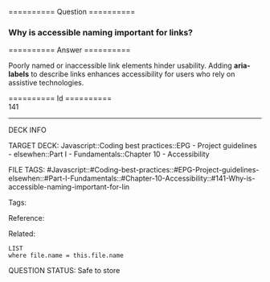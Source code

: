 ========== Question ==========  

### Why is accessible naming important for links?  

========== Answer ==========  

Poorly named or inaccessible link elements hinder usability. Adding **aria-labels** to describe links enhances accessibility for users who rely on assistive technologies.

========== Id ==========  
141

---

DECK INFO

TARGET DECK: Javascript::Coding best practices::EPG - Project guidelines - elsewhen::Part I - Fundamentals::Chapter 10 - Accessibility

FILE TAGS: #Javascript::#Coding-best-practices::#EPG-Project-guidelines-elsewhen::#Part-I-Fundamentals::#Chapter-10-Accessibility::#141-Why-is-accessible-naming-important-for-lin

Tags:

Reference:

Related:

```dataview
LIST
where file.name = this.file.name
```

QUESTION STATUS: Safe to store
